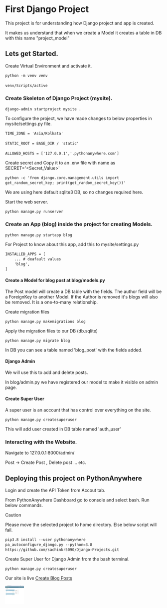 # First Django Project

This project is for understanding how Django project and app is created.

It makes us understand that when we create a Model it creates a table in DB with this name "project_model"


## Lets get Started.

Create Virtual Environment and activate it.

```
python -m venv venv

venv/Scripts/active
```


### Create Skeleton of Django Project (mysite).

```
django-admin startproject mysite .
```

To configure the project, we have made changes to below properties in mysite/settings.py file.

```
TIME_ZONE = 'Asia/Kolkata'

STATIC_ROOT = BASE_DIR / 'static'

ALLOWED_HOSTS = ['127.0.0.1','.pythonanywhere.com']
```

Create secret and Copy it to an .env file with name as SECRET='<Secret_Value>'

```
python -c 'from django.core.management.utils import get_random_secret_key; print(get_random_secret_key())'
```

We are using here default sqlite3 DB, so no changes required here.

Start the web server.

```
python manage.py runserver
```


### Create an App (blog) inside the project for creating Models.

```
python manage.py startapp blog
```

For Project to know about this app, add this to mysite/settings.py

```
INSTALLED_APPS = [
    ... # deafault values
    'blog',
]
```


#### Create a Model for blog post at blog/models.py

The Post model will create a DB table with the fields. 
The author field will be a ForeignKey to another Model. If the Author is removed it's blogs will also be removed.
It is a one-to-many relationship.

Create migration files

```
python manage.py makemigrations blog
```

Apply the migration files to our DB (db.sqlite)

```
python manage.py migrate blog
```

In DB you can see a table named 'blog_post' with the fields added.


#### Django Admin

We will use this to add and delete posts.

In blog/admin.py we have registered our model to make it visible on admin page.


#### Create Super User

A super user is an account that has control over everything on the site.

```
python manage.py createsuperuser
```

This will add user created in DB table named 'auth_user'


### Interacting with the Website.

Navigate to 127.0.0.1:8000/admin/

Post -> Create Post , Delete post ... etc.


## Deploying this project on PythonAnywhere

Login and create the API Token from Accout tab.

From PythonAnywhere Dashboard go to console and select bash. Run below commands.

> [!CAUTION]
> Please move the selected project to home directory. Else below script will fail.

```
pip3.8 install --user pythonanywhere
pa_autoconfigure_django.py --python=3.8 https://github.com/sachinkr5090/Django-Projects.git
```

Create Super User for Django Admin from the bash terminal.

```
python manage.py createsuperuser
```


Our site is live [Create Blog Posts](https://sachinkr5090.pythonanywhere.com/admin)



<img src="readme_images/pythonanywhereserver.png" height="60" width="60" >
